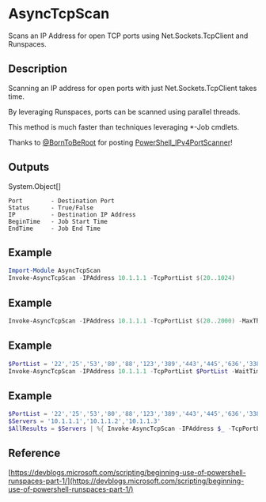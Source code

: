 # AsyncTcpScan #

Scans an IP Address for open TCP ports using Net.Sockets.TcpClient and Runspaces.

## Description ##

Scanning an IP address for open ports with just Net.Sockets.TcpClient takes time. 
        
By leveraging Runspaces, ports can be scanned using parallel threads. 

This method is much faster than techniques leveraging *-Job cmdlets.

Thanks to [@BornToBeRoot](https://github.com/BornToBeRoot) for posting [PowerShell_IPv4PortScanner](https://github.com/BornToBeRoot/PowerShell_IPv4PortScanner)!

## Outputs ##

System.Object[]

    Port        - Destination Port
    Status      - True/False
    IP          - Destination IP Address
    BeginTime   - Job Start Time
    EndTime     - Job End Time

## Example ##

```powershell
Import-Module AsyncTcpScan
Invoke-AsyncTcpScan -IPAddress 10.1.1.1 -TcpPortList $(20..1024)
```

## Example ##

```powershell
Invoke-AsyncTcpScan -IPAddress 10.1.1.1 -TcpPortList $(20..2000) -MaxThreads 20
```

## Example ##

```powershell
$PortList = '22','25','53','80','88','123','389','443','445','636','3389'
Invoke-AsyncTcpScan -IPAddress 10.1.1.1 -TcpPortList $PortList -WaitTime 500
```

## Example ##

```powershell
$PortList = '22','25','53','80','88','123','389','443','445','636','3389'
$Servers = '10.1.1.1','10.1.1.2','10.1.1.3'
$AllResults = $Servers | %{ Invoke-AsyncTcpScan -IPAddress $_ -TcpPortList $PortList }
```

## Reference ##

[https://devblogs.microsoft.com/scripting/beginning-use-of-powershell-runspaces-part-1/](https://devblogs.microsoft.com/scripting/beginning-use-of-powershell-runspaces-part-1/)

